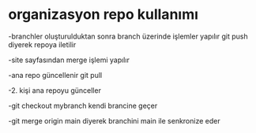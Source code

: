 # organizasyon repo kullanımı
-branchler oluşturulduktan sonra branch üzerinde işlemler yapılır
git push diyerek repoya iletilir

-site sayfasından merge işlemi yapılır

-ana repo güncellenir git pull 

-2. kişi ana repoyu günceller

-git checkout mybranch kendi brancine geçer

-git merge origin main diyerek branchini main ile senkronize eder
